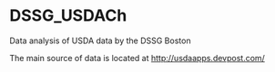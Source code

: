 # DSSG_USDACh
Data analysis of USDA data by the DSSG Boston

The main source of data is located at http://usdaapps.devpost.com/
